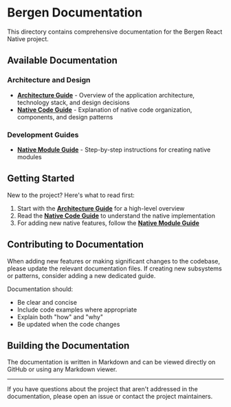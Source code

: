 # Bergen Documentation

This directory contains comprehensive documentation for the Bergen React Native project.

## Available Documentation

### Architecture and Design

- [**Architecture Guide**](./architecture.md) - Overview of the application architecture, technology stack, and design decisions
- [**Native Code Guide**](./native-code-guide.md) - Explanation of native code organization, components, and design patterns

### Development Guides

- [**Native Module Guide**](./native-module-guide.md) - Step-by-step instructions for creating native modules

## Getting Started

New to the project? Here's what to read first:

1. Start with the [**Architecture Guide**](./architecture.md) for a high-level overview
2. Read the [**Native Code Guide**](./native-code-guide.md) to understand the native implementation
3. For adding new native features, follow the [**Native Module Guide**](./native-module-guide.md)

## Contributing to Documentation

When adding new features or making significant changes to the codebase, please update the relevant documentation files. If creating new subsystems or patterns, consider adding a new dedicated guide.

Documentation should:
- Be clear and concise
- Include code examples where appropriate
- Explain both "how" and "why"
- Be updated when the code changes

## Building the Documentation

The documentation is written in Markdown and can be viewed directly on GitHub or using any Markdown viewer.

---

If you have questions about the project that aren't addressed in the documentation, please open an issue or contact the project maintainers.